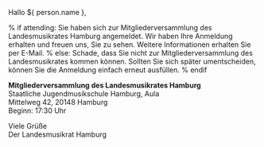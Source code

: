 Hallo ${ person.name },

% if attending:
Sie haben sich zur Mitgliederversammlung des Landesmusikrates Hamburg angemeldet.
Wir haben Ihre Anmeldung erhalten und freuen uns, Sie zu sehen. Weitere
Informationen erhalten Sie per E-Mail.
% else:
Schade, dass Sie nicht zur Mitgliederversammlung des Landesmusikrates kommen
können. Sollten Sie sich später umentscheiden, können Sie die Anmeldung einfach
erneut ausfüllen.
% endif

**Mitgliederversammlung des Landesmusikrates Hamburg**  
Staatliche Jugendmusikschule Hamburg, Aula  
Mittelweg 42, 20148 Hamburg  
Beginn: 17:30 Uhr

Viele Grüße  
Der Landesmusikrat Hamburg
